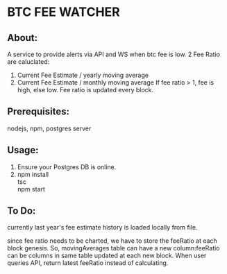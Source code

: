 # BTC FEE WATCHER

## About:
A service to provide alerts via API and WS when btc fee is low.
2 Fee Ratio are caluclated:
1. Current Fee Estimate / yearly moving average 
2. Current Fee Estimate / monthly moving average 
If fee ratio > 1, fee is high, else low.
Fee ratio is updated every block.

## Prerequisites:
nodejs, npm, postgres server

## Usage:
1. Ensure your Postgres DB is online.
2. npm install  
   tsc  
   npm start    

## To Do:
currently last year's fee estimate history is loaded locally from file.

since fee ratio needs to be charted, we have to store the feeRatio at each block genesis.
So, movingAverages table can have a new column:feeRatio can be columns in same table updated at each new block.
When user queries API, return latest feeRatio instead of calculating. 
